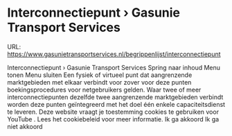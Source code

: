 # Interconnectiepunt › Gasunie Transport Services

URL: https://www.gasunietransportservices.nl/begrippenlijst/interconnectiepunt

Interconnectiepunt › Gasunie Transport Services
Spring naar inhoud
Menu tonen
Menu sluiten
Een fysiek of virtueel punt dat aangrenzende marktgebieden met elkaar verbindt voor zover voor deze punten boekingsprocedures voor netgebruikers gelden. Waar twee of meer interconnectiepunten dezelfde twee aangrenzende marktgebieden verbindt worden deze punten geïntegreerd met het doel één enkele capaciteitsdienst te leveren.
Deze website vraagt je toestemming cookies te gebruiken voor
YouTube
. Lees het
cookiebeleid
voor meer informatie.
Ik ga akkoord
Ik ga niet akkoord